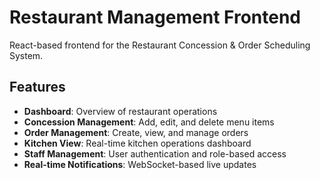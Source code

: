 # Restaurant Management Frontend

React-based frontend for the Restaurant Concession & Order Scheduling System.

## Features

- **Dashboard**: Overview of restaurant operations
- **Concession Management**: Add, edit, and delete menu items
- **Order Management**: Create, view, and manage orders
- **Kitchen View**: Real-time kitchen operations dashboard
- **Staff Management**: User authentication and role-based access
- **Real-time Notifications**: WebSocket-based live updates
